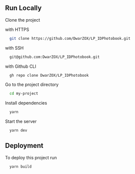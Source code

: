 ## Run Locally

Clone the project

with HTTPS

```bash
  git clone https://github.com/DwarZOX/LP_IDPhotobook.git
```

with SSH

```bash
  git@github.com:DwarZOX/LP_IDPhotobook.git
```

with Github CLI

```bash
  gh repo clone DwarZOX/LP_IDPhotobook
```

Go to the project directory

```bash
  cd my-project
```

Install dependencies

```bash
  yarn
```

Start the server

```bash
  yarn dev
```

## Deployment

To deploy this project run

```bash
  yarn build
```
